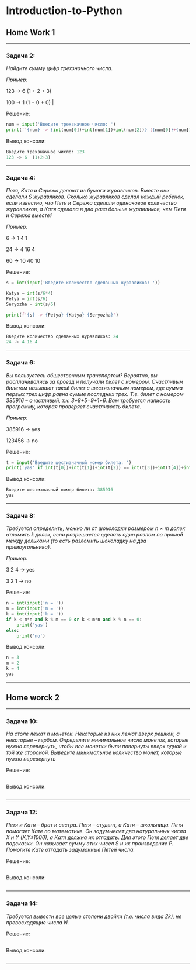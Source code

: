 # Introduction-to-Python
## Home Work 1
***
### Задача 2:
 *Найдите сумму цифр трехзначного числа.*

*Пример:*

123 -> 6 (1 + 2 + 3)

100 -> 1 (1 + 0 + 0) |

Решение:

```python
num = input('Введите трехзначное число: ')
print(f'{num} -> {int(num[0])+int(num[1])+int(num[2])} ({num[0]}+{num[1]}+{num[2]})')
```
Вывод консоли:
```python
Введите трехзначное число: 123
123 -> 6  (1+2+3)
```
***
### Задача 4: 
*Петя, Катя и Сережа делают из бумаги журавликов. Вместе они сделали S журавликов. Сколько журавликов сделал каждый ребенок, если известно, что Петя и Сережа сделали одинаковое количество журавликов, а Катя сделала в два раза больше журавликов, чем Петя и Сережа вместе?*

*Пример:*

6 -> 1  4  1

24 -> 4  16  4

60 -> 10  40  10

Решение:
```python
s = int(input('Введите количество сделанных журавликов: '))

Katya = int(s/6*4)
Petya = int(s/6)
Seryozha = int(s/6)

print(f'{s} -> {Petya} {Katya} {Seryozha}')
```
Вывод консоли:
```python
Введите количество сделанных журавликов: 24
24 -> 4 16 4
```
***
### Задача 6: 
*Вы пользуетесь общественным транспортом? Вероятно, вы расплачивались за проезд и получали билет с номером. Счастливым билетом называют такой билет с шестизначным номером, где сумма первых трех цифр равна сумме последних трех. Т.е. билет с номером 385916 – счастливый, т.к. 3+8+5=9+1+6. Вам требуется написать программу, которая проверяет счастливость билета.*

*Пример:*

385916 -> yes

123456 -> no

Решение:
```python
t = input('Введите шестизначный номер билета: ')
print('yas' if int(t[0])+int(t[1])+int(t[2]) == int(t[3])+int(t[4])+int(t[5]) else 'no')
```

Вывод консоли:
```python
Введите шестизначный номер билета: 385916
yas
```
***
### Задача 8: 
*Требуется определить, можно ли от шоколадки размером n × m долек отломить k долек, если разрешается сделать один разлом по прямой между дольками (то есть разломить шоколадку на два прямоугольника).*

*Пример:*

3 2 4 -> yes

3 2 1 -> no

Решение:
```python
n = int(input('n = '))
m = int(input('m = '))
k = int(input('k = '))
if k < m*n and k % m == 0 or k < m*n and k % n == 0:
    print('yas')
else:
    print('no')
```

Вывод консоли:
```python
n = 3
m = 2
k = 4
yas
```
***
## Home worck 2
***
### Задача 10: 
*На столе лежат n монеток. Некоторые из них лежат вверх решкой, а некоторые – гербом. Определите минимальное число монеток, которые нужно перевернуть, чтобы все монетки были повернуты вверх одной и той же стороной. Выведите минимальное количество монет, которые нужно перевернуть*

Решение:
```python

```

Вывод консоли:
```python

```
***
### Задача 12: 
*Петя и Катя – брат и сестра. Петя – студент, а Катя – школьница. Петя помогает Кате по математике. Он задумывает два натуральных числа X и Y (X,Y≤1000), а Катя должна их отгадать. Для этого Петя делает две подсказки. Он называет сумму этих чисел S и их произведение P. Помогите Кате отгадать задуманные Петей числа.*

Решение:
```python

```

Вывод консоли:
```python

```
***
### Задача 14: 
*Требуется вывести все целые степени двойки (т.е. числа вида 2k), не превосходящие числа N.*

Решение:
```python

```

Вывод консоли:
```python

```
***